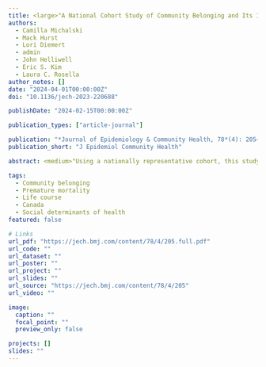 ```yaml
---
title: <large>"A National Cohort Study of Community Belonging and Its Influence on Premature Mortality"</large>
authors:
  - Camilla Michalski
  - Mack Hurst
  - Lori Diemert
  - admin
  - John Helliwell
  - Eric S. Kim
  - Laura C. Rosella
author_notes: []
date: "2024-04-01T00:00:00Z"
doi: "10.1136/jech-2023-220688"

publishDate: "2024-02-15T00:00:00Z"

publication_types: ["article-journal"]

publication: "*Journal of Epidemiology & Community Health, 78*(4): 205–211"
publication_short: "J Epidemiol Community Health"

abstract: <medium>"Using a nationally representative cohort, this study estimates the life stage-specific impact of community belonging on premature mortality. The results demonstrate how community belonging relates to premature mortality differs across age groups underscoring the importance of considering life stage-specific perspectives when researching and developing approaches to strengthen belonging. *(To read more, please visit the links above.)*" </medium>

tags:
  - Community belonging
  - Premature mortality
  - Life course
  - Canada
  - Social determinants of health
featured: false

# Links
url_pdf: "https://jech.bmj.com/content/78/4/205.full.pdf"
url_code: ""
url_dataset: ""
url_poster: ""
url_project: ""
url_slides: ""
url_source: "https://jech.bmj.com/content/78/4/205"
url_video: ""

image:
  caption: ""
  focal_point: ""
  preview_only: false

projects: []
slides: ""
---
```

